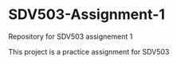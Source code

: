 # SDV503-Assignment-1
Repository for SDV503 assignement 1

This project is a practice assignment for SDV503
